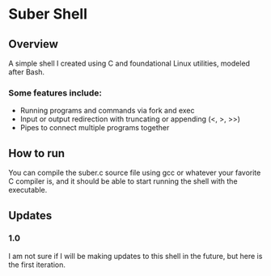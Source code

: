 # Suber Shell
## Overview
A simple shell I created using C and foundational Linux utilities, modeled after Bash.
### Some features include:
- Running programs and commands via fork and exec
- Input or output redirection with truncating or appending (<, >, >>)
- Pipes to connect multiple programs together

## How to run
You can compile the suber.c source file using gcc or whatever your favorite C compiler is, and it should be able to start running the shell with the executable.

## Updates

### 1.0
I am not sure if I will be making updates to this shell in the future, but here is the first iteration.
